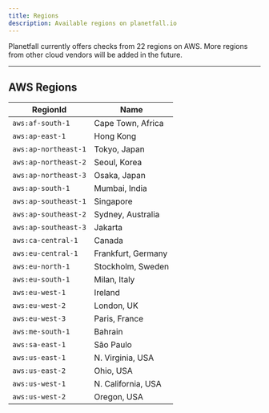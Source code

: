 ```yaml
---
title: Regions
description: Available regions on planetfall.io
---
```


Planetfall currently offers checks from 22 regions on AWS. More regions from
other cloud vendors will be added in the future.

---

## AWS Regions

| RegionId             | Name               |
| -------------------- | ------------------ |
| `aws:af-south-1`     | Cape Town, Africa  |
| `aws:ap-east-1`      | Hong Kong          |
| `aws:ap-northeast-1` | Tokyo, Japan       |
| `aws:ap-northeast-2` | Seoul, Korea       |
| `aws:ap-northeast-3` | Osaka, Japan       |
| `aws:ap-south-1`     | Mumbai, India      |
| `aws:ap-southeast-1` | Singapore          |
| `aws:ap-southeast-2` | Sydney, Australia  |
| `aws:ap-southeast-3` | Jakarta            |
| `aws:ca-central-1`   | Canada             |
| `aws:eu-central-1`   | Frankfurt, Germany |
| `aws:eu-north-1`     | Stockholm, Sweden  |
| `aws:eu-south-1`     | Milan, Italy       |
| `aws:eu-west-1`      | Ireland            |
| `aws:eu-west-2`      | London, UK         |
| `aws:eu-west-3`      | Paris, France      |
| `aws:me-south-1`     | Bahrain            |
| `aws:sa-east-1`      | São Paulo          |
| `aws:us-east-1`      | N. Virginia, USA   |
| `aws:us-east-2`      | Ohio, USA          |
| `aws:us-west-1`      | N. California, USA |
| `aws:us-west-2`      | Oregon, USA        |
